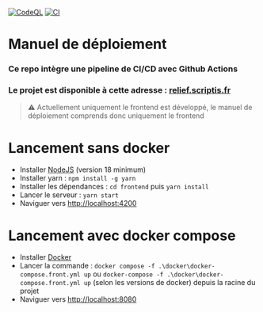 [![CodeQL](https://github.com/Totodore/relief/actions/workflows/github-code-scanning/codeql/badge.svg?branch=main)](https://github.com/Totodore/relief/actions/workflows/github-code-scanning/codeql)
[![CI](https://github.com/Totodore/relief/actions/workflows/frontend-ci.yml/badge.svg)](https://github.com/Totodore/relief/actions/workflows/frontend-ci.yml)
# Manuel de déploiement

### Ce repo intègre une pipeline de CI/CD avec Github Actions
### Le projet est disponible à cette adresse : [relief.scriptis.fr](https://relief.scriptis.fr)

> ⚠️ Actuellement uniquement le frontend est développé, le manuel de déploiement comprends donc uniquement le frontend

# Lancement sans docker
* Installer [NodeJS](https://nodejs.org/en/download/) (version 18 minimum)
* Installer yarn : `npm install -g yarn`
* Installer les dépendances : `cd frontend` puis `yarn install`
* Lancer le serveur : `yarn start`
* Naviguer vers [http://localhost:4200](http://localhost:4200)

# Lancement avec docker compose
* Installer [Docker](https://docs.docker.com/get-docker/)
* Lancer la commande : `docker compose -f .\docker\docker-compose.front.yml up` ou `docker-compose -f .\docker\docker-compose.front.yml up` (selon les versions de docker) depuis la racine du projet
* Naviguer vers [http://localhost:8080](http://localhost:8080)

